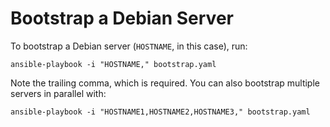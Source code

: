 Bootstrap a Debian Server
=========================

To bootstrap a Debian server (`HOSTNAME`, in this case), run:

    ansible-playbook -i "HOSTNAME," bootstrap.yaml

Note the trailing comma, which is required. You can also bootstrap multiple
servers in parallel with:

    ansible-playbook -i "HOSTNAME1,HOSTNAME2,HOSTNAME3," bootstrap.yaml
